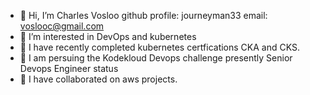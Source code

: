 - 👋 Hi, I’m Charles Vosloo      github profile: journeyman33 email: voslooc@gmail.com
- 👀 I’m interested in DevOps and kubernetes
- 🌱 I have recently completed kubernetes certfications CKA and CKS.
- 🌱 I am persuing the Kodekloud Devops challenge presently Senior Devops Engineer status
- 💞️ I have collaborated on aws projects.

<!---
journeyman33/journeyman33 is a ✨ special ✨ repository because its `README.md` (this file) appears on your GitHub profile.
You can click the Preview link to take a look at your changes.
--->

<!--START_SECTION:activity-->




